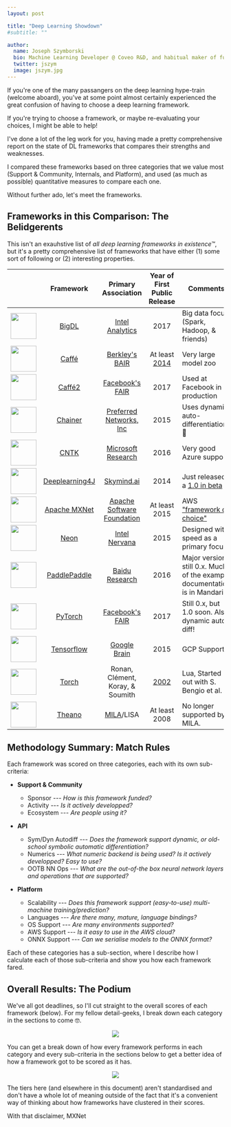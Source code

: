 ```yaml
---
layout: post

title: "Deep Learning Showdown"
#subtitle: ""

author:
  name: Joseph Szymborski
  bio: Machine Learning Developer @ Coveo R&D, and habitual maker of funky graphs
  twitter: jszym
  image: jszym.jpg
---
```


If you're one of the many passangers on the deep learning hype-train (welcome aboard), you've at some point almost certainly experienced the great confusion of having to choose a deep learning framework.

If you're trying to choose a framework, or maybe re-evaluating your choices, I might be able to help! 

I've done a lot of the leg work for you, having made a pretty comprehensive report on the state of DL frameworks that compares their strengths and weaknesses.

<!-- more -->

I compared these frameworks based on three categories that we value most (Support & Community, Internals, and Platform), and used (as much as possible) quantitative measures to compare each one.

Without further ado, let's meet the frameworks.

## Frameworks in this Comparison: The Belidgerents

This isn't an exauhstive list of *all deep learning frameworks in existence&trade;*, but it's a pretty comprehensive list of frameworks that have either (1) some sort of following or (2) interesting properties.


||Framework|Primary Association|Year of First<br/>Public Release|Comments|  
|:--:|:----:|:----:|:----:|---------|
|<img src="{{ site.baseurl }}/images/2018-06-26-deep-learning-showdown/logos/bigdl.png" width="60" />|[BigDL](https://github.com/intel-analytics/BigDL)|[Intel Analytics](https://www.intel.com/content/www/us/en/analytics/overview.html)|2017|Big data focus (Spark, Hadoop, & friends)|
|<img src="{{ site.baseurl }}/images/2018-06-26-deep-learning-showdown/logos/caffe.png" width="60" />|[Caffé](http://caffe.berkeleyvision.org/)|[Berkley's BAIR](http://bair.berkeley.edu/)|At least [2014](https://arxiv.org/abs/1408.5093)|Very large model zoo|
|<img src="{{ site.baseurl }}/images/2018-06-26-deep-learning-showdown/logos/caffe2.png" width="60" />|[Caffé2](https://caffe2.ai/)|[Facebook's FAIR](https://research.fb.com/category/facebook-ai-research/)|2017|Used at Facebook in production|
|<img src="{{ site.baseurl }}/images/2018-06-26-deep-learning-showdown/logos/chainer.png" width="60" />|[Chainer](https://chainer.org/)|[Preferred Networks, Inc](https://www.preferred-networks.jp/en/)|2015|Uses dynamic auto-differentiation 🎉|
|<img src="{{ site.baseurl }}/images/2018-06-26-deep-learning-showdown/logos/ms.png" width="60" />|[CNTK](https://www.microsoft.com/en-us/cognitive-toolkit/)|[Microsoft Research](https://www.microsoft.com/en-us/research/)|2016|Very good Azure support|
|<img src="{{ site.baseurl }}/images/2018-06-26-deep-learning-showdown/logos/dl4j.png" width="60" />|[Deeplearning4J](https://deeplearning4j.org/)|[Skymind.ai](http://skymind.ai)|2014|Just released a [1.0 in beta](https://github.com/deeplearning4j/deeplearning4j/releases/tag/deeplearning4j-1.0.0-beta)|
|<img src="{{ site.baseurl }}/images/2018-06-26-deep-learning-showdown/logos/mx.png" width="60" />|[Apache MXNet](https://mxnet.apache.org/)|[Apache Software Foundation](https://www.apache.org/)|At least 2015 |AWS ["framework of choice"](https://www.allthingsdistributed.com/2016/11/mxnet-default-framework-deep-learning-aws.html) |
|<img src="{{ site.baseurl }}/images/2018-06-26-deep-learning-showdown/logos/neon.png" width="60" />|[Neon](https://ai.intel.com/neon/)|[Intel Nervana](https://ai.intel.com/intel-nervana/)|2015|Designed with speed as a primary focus|
|<img src="{{ site.baseurl }}/images/2018-06-26-deep-learning-showdown/logos/paddlepaddle.gif" width="60" />|[PaddlePaddle](http://www.paddlepaddle.org/)|[Baidu Research](http://research.baidu.com/)|2016|Major version still 0.x. Much of the example documentation is in Mandarin.|
|<img src="{{ site.baseurl }}/images/2018-06-26-deep-learning-showdown/logos/pytorch.jpg" width="60" />|[PyTorch](https://pytorch.org/)|[Facebook's FAIR](https://research.fb.com/category/facebook-ai-research/)|2017|Still 0.x, but 1.0 soon. Also, dynamic auto-diff!|
|<img src="{{ site.baseurl }}/images/2018-06-26-deep-learning-showdown/logos/tf.png" width="60" />|[Tensorflow](https://www.tensorflow.org/)|[Google Brain](https://ai.google/research/teams/brain)|2015|GCP Support|
|<img src="{{ site.baseurl }}/images/2018-06-26-deep-learning-showdown/logos/torch.png" width="60" />|[Torch](http://torch.ch)|Ronan, Clément, Koray, & Soumith|[2002](http://citeseerx.ist.psu.edu/viewdoc/download;jsessionid=CBB0C8A5FE34F6D6DAFF997F6B6A205A?doi=10.1.1.8.9850&rep=rep1&type=pdf)|Lua, Started out with S. Bengio et al.|
|<img src="{{ site.baseurl }}/images/2018-06-26-deep-learning-showdown/logos/theano.png" width="60" />|[Theano](http://www.deeplearning.net/software/theano/)|[MILA](https://mila.quebec/)/LISA|At least 2008|No longer supported by MILA.|

## Methodology Summary: Match Rules

Each framework was scored on three categories, each with its own sub-criteria:

* **Support &amp; Community**
  * Sponsor --- *How is this framework funded?*
  * Activity --- *Is it actively developped?*
  * Ecosystem --- *Are people using it?*

* **API**
  * Sym/Dyn Autodiff --- *Does the framework support dynamic, or old-school symbolic automatic differentiation?*
  * Numerics --- *What numeric backend is being used? Is it actively developped? Easy to use?*
  * OOTB NN Ops --- *What are the out-of-the box neural network layers and operations that are supported?*

* **Platform**
  * Scalability --- *Does this framework support (easy-to-use) multi-machine training/prediction?*
  * Languages --- *Are there many, mature, language bindings?*
  * OS Support --- *Are many environments supported?*
  * AWS Support --- *Is it easy to use in the AWS cloud?*
  * ONNX Support --- *Can we serialise models to the ONNX format?*

Each of these categories has a sub-section, where I describe how I calculate each of those sub-criteria and show you how each framework fared.

## Overall Results: The Podium

We've all got deadlines, so I'll cut straight to the overall scores of each framework (below). For my fellow detail-geeks, I break down each category in the sections to come 🤓.

<div style="text-align:center;">
<img src="{{ site.baseurl }}/images/2018-06-26-deep-learning-showdown/annotated-overall.svg.png">
</div>

You can get a break down of how every framework performs in each category and every sub-criteria in the sections below to get a better idea of how a framework got to be scored as it has.

<div style="text-align:center;">
<img src="{{ site.baseurl }}/images/2018-06-26-deep-learning-showdown/radar-tiers.png">
</div>

The tiers here (and elsewhere in this document) aren't standardised and don't have a whole lot of meaning outside of the fact that it's a convenient way of thinking about how frameworks have clustered in their scores.

With that disclaimer, MXNet
